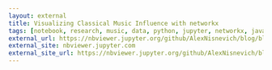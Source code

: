 ```yaml
---
layout: external
title: Visualizing Classical Music Influence with networkx
tags: [notebook, research, music, data, python, jupyter, networkx, javascript, cytoscape, visualization, classical]
external_url: https://nbviewer.jupyter.org/github/AlexNisnevich/blog/blob/master/_notebooks/music-graphs.ipynb
external_site: nbviewer.jupyter.com
external_site_url: https://nbviewer.jupyter.org/github/AlexNisnevich/blog/blob/master/_notebooks
---
```

